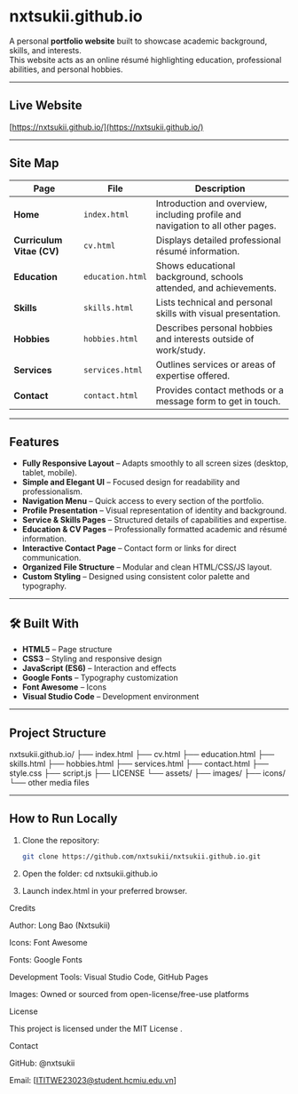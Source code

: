 # nxtsukii.github.io

A personal **portfolio website** built to showcase academic background, skills, and interests.  
This website acts as an online résumé highlighting education, professional abilities, and personal hobbies.

---

## Live Website
[https://nxtsukii.github.io/](https://nxtsukii.github.io/)

---

## Site Map

| Page | File | Description |
|------|------|--------------|
| **Home** | `index.html` | Introduction and overview, including profile and navigation to all other pages. |
| **Curriculum Vitae (CV)** | `cv.html` | Displays detailed professional résumé information. |
| **Education** | `education.html` | Shows educational background, schools attended, and achievements. |
| **Skills** | `skills.html` | Lists technical and personal skills with visual presentation. |
| **Hobbies** | `hobbies.html` | Describes personal hobbies and interests outside of work/study. |
| **Services** | `services.html` | Outlines services or areas of expertise offered. |
| **Contact** | `contact.html` | Provides contact methods or a message form to get in touch. |

---

## Features

- **Fully Responsive Layout** – Adapts smoothly to all screen sizes (desktop, tablet, mobile).  
- **Simple and Elegant UI** – Focused design for readability and professionalism.  
- **Navigation Menu** – Quick access to every section of the portfolio.  
- **Profile Presentation** – Visual representation of identity and background.  
- **Service & Skills Pages** – Structured details of capabilities and expertise.  
- **Education & CV Pages** – Professionally formatted academic and résumé information.  
- **Interactive Contact Page** – Contact form or links for direct communication.  
- **Organized File Structure** – Modular and clean HTML/CSS/JS layout.  
- **Custom Styling** – Designed using consistent color palette and typography.  

---

## 🛠️ Built With

- **HTML5** – Page structure  
- **CSS3** – Styling and responsive design  
- **JavaScript (ES6)** – Interaction and effects  
- **Google Fonts** – Typography customization  
- **Font Awesome** – Icons  
- **Visual Studio Code** – Development environment  

---

## Project Structure

nxtsukii.github.io/
├── index.html
├── cv.html
├── education.html
├── skills.html
├── hobbies.html
├── services.html
├── contact.html
├── style.css
├── script.js
├── LICENSE
└── assets/
├── images/
├── icons/
└── other media files

---

## How to Run Locally

1. Clone the repository:
   ```bash
   git clone https://github.com/nxtsukii/nxtsukii.github.io.git
   
2. Open the folder:
cd nxtsukii.github.io

3. Launch index.html in your preferred browser.

Credits

Author: Long Bao (Nxtsukii)

Icons: Font Awesome

Fonts: Google Fonts

Development Tools: Visual Studio Code, GitHub Pages

Images: Owned or sourced from open-license/free-use platforms

License

This project is licensed under the MIT License
.

Contact

GitHub: @nxtsukii

Email: [ITITWE23023@student.hcmiu.edu.vn]
